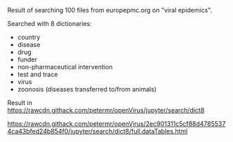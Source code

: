 Result of searching 100 files from europepmc.org on "viral epidemics".

Searched with 8 dictionaries:
* country
* disease
* drug
* funder
* non-pharmaceutical intervention
* test and trace
* virus
* zoonosis (diseases transferred to/from animals)

Result in https://rawcdn.githack.com/petermr/openVirus/jupyter/search/dict8

https://rawcdn.githack.com/petermr/openVirus/2ec901311c5cf88d47855374ca43bfed24b854f0/jupyter/search/dict8/full.dataTables.html



